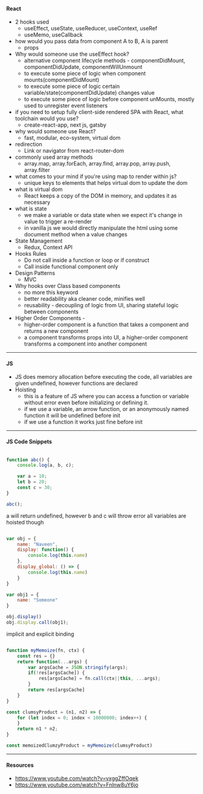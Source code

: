 #### React

- 2 hooks used
    - useEffect, useState, useReducer, useContext, useRef
    - useMemo, useCallback
- how would you pass data from component A to B, A is parent
    - props
- Why would someone use the useEffect hook?
    - alternative component lifecycle methods - componentDidMount, componentDidUpdate, componentWillUnmount
    - to execute some piece of logic when component mounts(componentDidMount)
    - to execute some piece of logic certain variable/state(componentDidUpdate) changes value
    - to execute some piece of logic before component unMounts, mostly used to unregister event listeners
- if you need to setup fully client-side rendered SPA with React, what toolchain would you use?
    - create-react-app, next js, gatsby
- why would someone use React?
    - fast, modular, eco-system, virtual dom
- redirection
    - Link or navigator from react-router-dom
- commonly used array methods
    - array.map, array.forEach, array.find, array.pop, array.push, array.filter
- what comes to your mind if you're using map to render within js?
    - unique keys to elements that helps virtual dom to update the dom
- what is virtual dom
    - React keeps a copy of the DOM in memory, and updates it as necessary
- what is state
    - we make a variable or data state when we expect it's change in value to trigger a re-render
    - in vanilla js we would directly manipulate the html using some document method when a value changes
- State Management
    - Redux, Context API
- Hooks Rules
    - Do not call inside a function or loop or if construct
    - Call inside functional component only
- Design Patterns
    - MVC
- Why hooks over Class based components
    - no more this keyword
    - better readability aka cleaner code, minifies well
    - reusability - decoupling of logic from UI, sharing stateful logic between components
- Higher Order Components -
    - higher-order component is a function that takes a component and returns a new component
    - a component transforms props into UI, a higher-order component transforms a component into another component

---
#### JS
- JS does memory allocation before executing the code, all variables are given undefined, however functions are declared
- Hoisting
    - this is a feature of JS where you can access a function or variable without error even before initializing or defining it.
    - if we use a variable, an arrow function, or an anonymously named function it will be undefined before init
    - if we use a function it works just fine before init


---
#### JS Code Snippets

```js

function abc() {
    console.log(a, b, c);

    var a = 10;
    let b = 20;
    const c = 30;
}

abc();

```
a will return undefined, however b and c will throw error
all variables are hoisted though


```js

var obj = {
    name: "Naveen",
    display: function() {
        console.log(this.name)
    },
    display_global: () => {
        console.log(this.name)
    }
}

var obj1 = { 
    name: "Someone"
}

obj.display()
obj.display.call(obj1);
```
implicit and explicit binding

```js

function myMemoize(fn, ctx) {
    const res = {}
    return function(...args) {
        var argsCache = JSON.stringify(args);
        if(!res[argsCache]) {
            res[argsCache] = fn.call(ctx||this, ...args);
        }
        return res[argsCache]
    }
}

const clumsyProduct = (n1, n2) => {
    for (let index = 0; index < 10000000; index++) {
    }
    return n1 * n2;
}

const memoizedClumzyProduct = myMemoize(clumsyProduct)

```

---
#### Resources
- https://www.youtube.com/watch?v=vxggZffOqek
- https://www.youtube.com/watch?v=Fnlnw8uY6jo